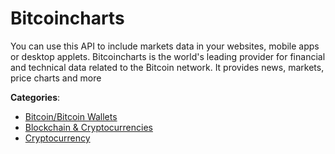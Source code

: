 # Bitcoincharts


You can use this API to include markets data in your websites, mobile apps or desktop applets. Bitcoincharts is the world's leading provider for financial and technical data related to the Bitcoin network. It provides news, markets, price charts and more



**Categories**:
- [Bitcoin/Bitcoin Wallets](https://github.com/apis-list/apis-list#bitcoin-bitcoin-wallets)
- [Blockchain & Cryptocurrencies](https://github.com/apis-list/apis-list#blockchain-and-cryptocurrencies)
- [Cryptocurrency](https://github.com/apis-list/apis-list#cryptocurrency)






